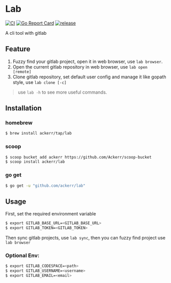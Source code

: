 # Lab

[![CI](https://github.com/Ackerr/lab/workflows/CI/badge.svg)](https://github.com/Ackerr/lab)
[![Go Report Card](https://goreportcard.com/badge/github.com/ackerr/lab)](https://goreportcard.com/report/github.com/ackerr/lab)
[![release](https://img.shields.io/github/v/release/ackerr/lab.svg)](https://github.com/ackerr/lab/releases)

A cli tool with gitlab

## Feature

1. Fuzzy find your gitlab project, open it in web browser, use `lab browser`.
2. Open the current gitlab repository in web browser, use `lab open [remote]`
3. Clone gitlab repository, set default user config and manage it like gopath style, use `lab clone [-c]`

> use `lab -h` to see more useful commands.

## Installation

### homebrew

```bash
$ brew install ackerr/tap/lab
```

### scoop

```bash
$ scoop bucket add ackerr https://github.com/Ackerr/scoop-bucket
$ scoop install ackerr/lab
```

### go get

```bash
$ go get -u "github.com/ackerr/lab"
```

## Usage

First, set the required environment variable

```bash
$ export GITLAB_BASE_URL=<GITLAB_BASE_URL>
$ export GITLAB_TOKEN=<GITLAB_TOKEN>
```
Then sync gitlab projects, use `lab sync`, then you can fuzzy find project use `lab browser`

### Optional Env:

```bash
$ export GITLAB_CODESPACE=<path>
$ export GITLAB_USERNAME=<username>
$ export GITLAB_EMAIL=<email>
```
